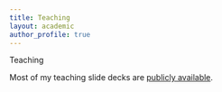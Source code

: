 ```yaml
---
title: Teaching
layout: academic
author_profile: true
---
```


Teaching

Most of my teaching slide decks are [publicly available](https://osf.io/x7zgu/).